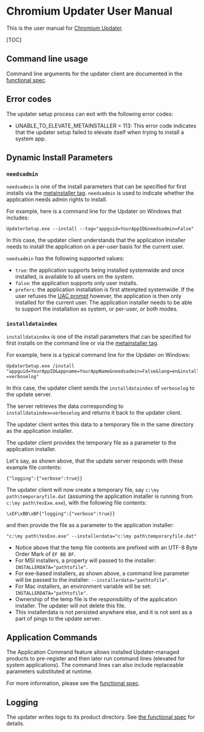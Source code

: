 # Chromium Updater User Manual

This is the user manual for
[Chromium Updater](https://source.chromium.org/chromium/chromium/src/+/main:chrome/updater/).

[TOC]

## Command line usage

Command line arguments for the updater client are documented in the [functional spec](functional_spec.md#Command-Line).

## Error codes

The updater setup process can exit with the following error codes:
* UNABLE_TO_ELEVATE_METAINSTALLER = 113: This error code indicates that the
updater setup failed to elevate itself when trying to install a system app.

## Dynamic Install Parameters

### `needsadmin`

`needsadmin` is one of the install parameters that can be specified for
first installs via the
[metainstaller tag](https://source.chromium.org/chromium/chromium/src/+/main:chrome/updater/tools/tag.py).
`needsadmin` is used to indicate whether the application needs admin rights to
install.

For example, here is a command line for the Updater on Windows that includes:
```
UpdaterSetup.exe --install --tag="appguid=YourAppID&needsadmin=False"
```

In this case, the updater client understands that the application installer
needs to install the application on a per-user basis for the current user.

`needsadmin` has the following supported values:
* `true`: the application supports being installed systemwide and once
installed, is available to all users on the system.
* `false`: the application supports only user installs.
* `prefers`: the application installation is first attempted systemwide. If the
user refuses the
[UAC prompt](https://docs.microsoft.com/en-us/windows/security/identity-protection/user-account-control/how-user-account-control-works)
however, the application is then only installed for the current user. The
application installer needs to be able to support the installation as system, or
per-user, or both modes.

### `installdataindex`

`installdataindex` is one of the install parameters that can be specified for
first installs on the command line or via the
[metainstaller tag](https://source.chromium.org/chromium/chromium/src/+/main:chrome/updater/tools/tag.py).

For example, here is a typical command line for the Updater on Windows:
```
UpdaterSetup.exe /install "appguid=YourAppID&appname=YourAppName&needsadmin=False&lang=en&installdataindex =verboselog"
```

In this case, the updater client sends the `installdataindex` of `verboselog` to
the update server.

The server retrieves the data corresponding to `installdataindex=verboselog` and
returns it back to the updater client.

The updater client writes this data to a temporary file in the same directory as
the application installer.

The updater client provides the temporary file as a parameter to the application
installer.

Let's say, as shown above, that the update server responds with these example
file contents:
```
{"logging":{"verbose":true}}
```

The updater client will now create a temporary file, say `c:\my
path\temporaryfile.dat` (assuming the application installer is running from
`c:\my path\YesExe.exe`), with the following file contents:
```
\xEF\xBB\xBF{"logging":{"verbose":true}}
```

and then provide the file as a parameter to the application installer:
```
"c:\my path\YesExe.exe" --installerdata="c:\my path\temporaryfile.dat"
```

* Notice above that the temp file contents are prefixed with an UTF-8 Byte Order
Mark of `EF BB BF`.
* For MSI installers, a property will passed to the installer:
`INSTALLERDATA="pathtofile"`.
* For exe-based installers, as shown above, a command line parameter will be
passed to the installer: `--installerdata="pathtofile"`.
* For Mac installers, an environment variable will be set:
`INSTALLERDATA="pathtofile"`.
* Ownership of the temp file is the responsibility of the application installer.
The updater will not delete this file.
* This installerdata is not persisted anywhere else, and it is not sent as a
part of pings to the update server.

## Application Commands

The Application Command feature allows installed Updater-managed products to
pre-register and then later run command lines (elevated for system
applications). The command lines can also include replaceable parameters
substituted at runtime.

For more information, please see the
[functional spec](functional_spec.md#Application-Commands).

## Logging

The updater writes logs to its product directory. See
[the functional spec](functional_spec.md#logging) for details.
